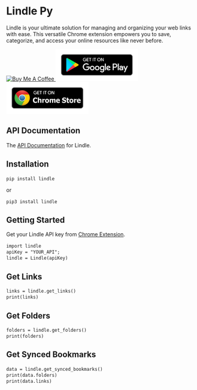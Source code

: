 # Lindle Py
Lindle is your ultimate solution for managing and organizing your web links with ease. This versatile Chrome extension empowers you to save, categorize, and access your online resources like never before.

<a href="https://www.buymeacoffee.com/m2kdevelopments" target="_blank">
<img src="https://cdn.buymeacoffee.com/buttons/v2/default-yellow.png" alt="Buy Me A Coffee" style="height: 60px !important;width: 217px !important;" />
</a>

<a href="https://play.google.com/store/apps/details?id=com.m2kdevelopments.lindle" target="_blank">
    <img src="./googleplay.png" alt="Google Play" style="height: 85px !important" />
</a>
<a href="https://chrome.google.com/webstore/detail/igkkojjaikfmiibedalhgmfnjohlhmaj" target="_blank">
    <img src="./chromestore.png" alt="Chrome Store" style="height: 85px !important" />
</a>


## API Documentation
The <a href="https://lindle.me/api-docs">API Documentation</a> for Lindle.


## Installation
```
pip install lindle
```
or 
```
pip3 install lindle
```

## Getting Started
Get your Lindle API key from <a href="https://chrome.google.com/webstore/detail/igkkojjaikfmiibedalhgmfnjohlhmaj">Chrome Extension</a>.

```
import lindle
apiKey = "YOUR_API";
lindle = Lindle(apiKey)
```

## Get Links
```
links = lindle.get_links()
print(links)
```


## Get Folders
```
folders = lindle.get_folders()
print(folders)
```

## Get Synced Bookmarks
```
data = lindle.get_synced_bookmarks()
print(data.folders)
print(data.links)
```
